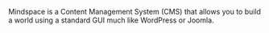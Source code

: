 Mindspace is a Content Management System (CMS) that allows you to build a world using a standard GUI much like WordPress or Joomla.
